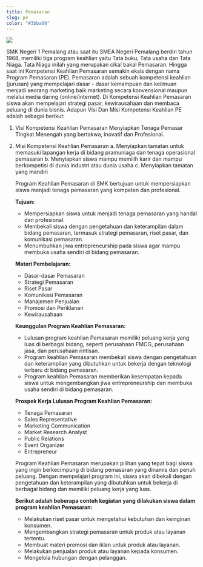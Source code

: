 ```yaml
---
title: Pemasaran
slug: pe
color: "#3bba00"
---
```

![](https://res.cloudinary.com/smkn1pml/image/upload/v1661839338/Jurusan/PE/TUNFADILAH_qrpk65.jpg)

SMK Negeri 1 Pemalang atau saat itu SMEA Negeri Pemalang   berdiri tahun 1968, memiliki tiga program keahlian yaitu Tata buku, Tata usaha dan Tata Niaga. Tata Niaga inilah yang merupakan cikal bakal Pemasaran. 
Hingga saat ini Kompetensi Keahlian Pemasaran semakin eksis dengan nama Program Pemasaran (PE). Pemasaran adalah sebuah kompetensi keahlian (jurusan) yang mempelajari dasar - dasar kemampuan dan keilmuan menjadi seorang marketing baik marketing secara konvensional maupun melalui media daring (online/internet). Di Kompetensi Keahlian Pemasaran siswa akan mempelajari strategi pasar, kewirausahaan dan membaca peluang di dunia bisnis. Adapun Visi Dan Misi Kompetensi Keahlian PE adalah sebagai berikut:

1. Visi Kompetensi Keahlian Pemasaran
     	Menyiapkan Tenaga Pemasar Tingkat Menengah yang bertakwa, inovatif dan Profesional.
2. Misi Kompetensi Keahlian Pemasaran
   a.	Menyiapkan tamatan untuk memasuki lapangan kerja di bidang pramuniaga dan tenaga operasional pemasaran
   b.	Menyiapkan siswa mampu memilih karir dan mampu berkompetisi di dunia industri atau dunia usaha
   c.	Menyiapkan tamatan yang mandiri

   <!--StartFragment-->

   Program Keahlian Pemasaran di SMK bertujuan untuk mempersiapkan siswa menjadi tenaga pemasaran yang kompeten dan profesional.

   **Tujuan:**

   * Mempersiapkan siswa untuk menjadi tenaga pemasaran yang handal dan profesional.
   * Membekali siswa dengan pengetahuan dan keterampilan dalam bidang pemasaran, termasuk strategi pemasaran, riset pasar, dan komunikasi pemasaran.
   * Menumbuhkan jiwa entrepreneurship pada siswa agar mampu membuka usaha sendiri di bidang pemasaran.

   **Materi Pembelajaran:**

   * Dasar-dasar Pemasaran
   * Strategi Pemasaran
   * Riset Pasar
   * Komunikasi Pemasaran
   * Manajemen Penjualan
   * Promosi dan Periklanan
   * Kewirausahaan

   **Keunggulan Program Keahlian Pemasaran:**

   * Lulusan program keahlian Pemasaran memiliki peluang kerja yang luas di berbagai bidang, seperti perusahaan FMCG, perusahaan jasa, dan perusahaan rintisan.
   * Program keahlian Pemasaran membekali siswa dengan pengetahuan dan keterampilan yang dibutuhkan untuk bekerja dengan teknologi terbaru di bidang pemasaran.
   * Program keahlian Pemasaran memberikan kesempatan kepada siswa untuk mengembangkan jiwa entrepreneurship dan membuka usaha sendiri di bidang pemasaran.

   **Prospek Kerja Lulusan Program Keahlian Pemasaran:**

   * Tenaga Pemasaran
   * Sales Representative
   * Marketing Communication
   * Market Research Analyst
   * Public Relations
   * Event Organizer
   * Entrepreneur

   Program Keahlian Pemasaran merupakan pilihan yang tepat bagi siswa yang ingin berkecimpung di bidang pemasaran yang dinamis dan penuh peluang. Dengan mempelajari program ini, siswa akan dibekali dengan pengetahuan dan keterampilan yang dibutuhkan untuk bekerja di berbagai bidang dan memiliki peluang kerja yang luas.

   **Berikut adalah beberapa contoh kegiatan yang dilakukan siswa dalam program keahlian Pemasaran:**

   * Melakukan riset pasar untuk mengetahui kebutuhan dan keinginan konsumen.
   * Mengembangkan strategi pemasaran untuk produk atau layanan tertentu.
   * Membuat materi promosi dan iklan untuk produk atau layanan.
   * Melakukan penjualan produk atau layanan kepada konsumen.
   * Mengelola hubungan dengan pelanggan.

   <!--EndFragment-->